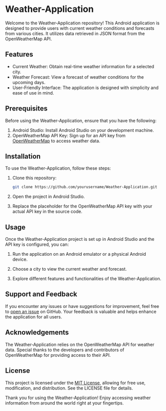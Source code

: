 # Weather-Application

Welcome to the Weather-Application repository! This Android application is designed to provide users with current weather conditions and forecasts from various cities. It utilizes data retrieved in JSON format from the OpenWeatherMap API.

## Features

- Current Weather: Obtain real-time weather information for a selected city.
- Weather Forecast: View a forecast of weather conditions for the upcoming days.
- User-Friendly Interface: The application is designed with simplicity and ease of use in mind.

## Prerequisites

Before using the Weather-Application, ensure that you have the following:

1. Android Studio: Install Android Studio on your development machine.
2. OpenWeatherMap API Key: Sign up for an API key from [OpenWeatherMap](https://openweathermap.org/) to access weather data.

## Installation

To use the Weather-Application, follow these steps:

1. Clone this repository:

    ```bash
    git clone https://github.com/yourusername/Weather-Application.git
    ```

2. Open the project in Android Studio.

3. Replace the placeholder for the OpenWeatherMap API key with your actual API key in the source code.

## Usage

Once the Weather-Application project is set up in Android Studio and the API key is configured, you can:

1. Run the application on an Android emulator or a physical Android device.

2. Choose a city to view the current weather and forecast.

3. Explore different features and functionalities of the Weather-Application.

## Support and Feedback

If you encounter any issues or have suggestions for improvement, feel free to [open an issue](https://github.com/yourusername/Weather-Application/issues) on GitHub. Your feedback is valuable and helps enhance the application for all users.

## Acknowledgements

The Weather-Application relies on the OpenWeatherMap API for weather data. Special thanks to the developers and contributors of OpenWeatherMap for providing access to their API.

## License

This project is licensed under the [MIT License](LICENSE), allowing for free use, modification, and distribution. See the LICENSE file for details.

Thank you for using the Weather-Application! Enjoy accessing weather information from around the world right at your fingertips.
